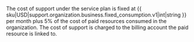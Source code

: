 The cost of support under the service plan is fixed at {{ sku|USD|support.organization.business.fixed_consumption.v1|int|string }} per month plus 5% of the cost of paid resources consumed in the organization. The cost of support is charged to the billing account the paid resource is linked to.